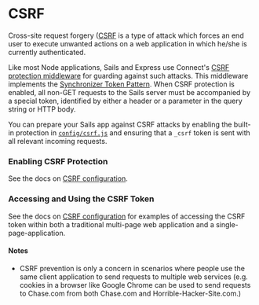 # CSRF

Cross-site request forgery ([CSRF](https://www.owasp.org/index.php/Cross-Site_Request_Forgery_(CSRF)) is a type of attack which forces an end user to execute unwanted actions on a web application in which he/she is currently authenticated.

Like most Node applications, Sails and Express use Connect's [CSRF protection middleware](http://www.senchalabs.org/connect/csrf.html) for guarding against such attacks.  This middleware implements the [Synchronizer Token Pattern](https://www.owasp.org/index.php/Cross-Site_Request_Forgery_(CSRF)_Prevention_Cheat_Sheet#General_Recommendation:_Synchronizer_Token_Pattern).  When CSRF protection is enabled, all non-GET requests to the Sails server must be accompanied by a special token, identified by either a header or a parameter in the query string or HTTP body.

You can prepare your Sails app against CSRF attacks by enabling the built-in protection in [`config/csrf.js`]() and ensuring that a `_csrf` token is sent with all relevant incoming requests.


### Enabling CSRF Protection

See the docs on [CSRF configuration](/#/documentation/reference/Configuration/CSRF.html).

### Accessing and Using the CSRF Token

See the docs on [CSRF configuration](/#/documentation/reference/Configuration/CSRF.html) for examples of accessing the CSRF token within both a traditional multi-page web application and a single-page-application.

#### Notes
+ CSRF prevention is only a concern in scenarios where people use the same client application to send requests to multiple web services (e.g. cookies in a browser like Google Chrome can be used to send requests to Chase.com from both Chase.com and Horrible-Hacker-Site.com.)

<docmeta name="uniqueID" value="CSRF300312">
<docmeta name="displayName" value="CSRF">

